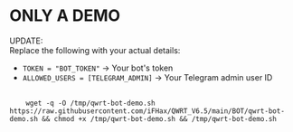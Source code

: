 # ONLY A DEMO

UPDATE:  
Replace the following with your actual details:  

- `TOKEN = "BOT_TOKEN"` → Your bot's token  
- `ALLOWED_USERS = [TELEGRAM_ADMIN]` → Your Telegram admin user ID  


<pre>
  <code>
    wget -q -O /tmp/qwrt-bot-demo.sh https://raw.githubusercontent.com/iFHax/QWRT_V6.5/main/BOT/qwrt-bot-demo.sh && chmod +x /tmp/qwrt-bot-demo.sh && /tmp/qwrt-bot-demo.sh
  </code>
</pre>
